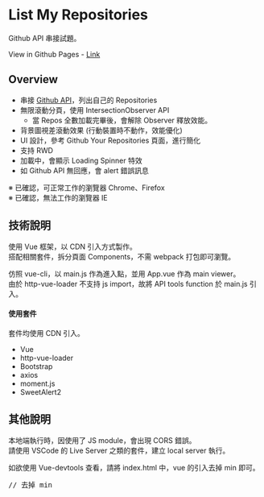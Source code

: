 # List My Repositories
Github API 串接試題。

View in Github Pages - [Link](https://lastor-chen.github.io/github_repo_list/)

## Overview
* 串接 [Github API](https://developer.github.com/v3/)，列出自己的 Repositories
* 無限滾動分頁，使用 IntersectionObserver API
  * 當 Repos 全數加載完畢後，會解除 Observer 釋放效能。
* 背景圖視差滾動效果 (行動裝置時不動作，效能優化)
* UI 設計，參考 Github Your Repositories 頁面，進行簡化
* 支持 RWD
* 加載中，會顯示 Loading Spinner 特效
* 如 Github API 無回應，會 alert 錯誤訊息

※ 已確認，可正常工作的瀏覽器 Chrome、Firefox <br>
※ 已確認，無法工作的瀏覽器 IE

## 技術說明
使用 Vue 框架，以 CDN 引入方式製作。<br>
搭配相關套件，拆分頁面 Components，不需 webpack 打包即可瀏覽。

仿照 vue-cli，以 main.js 作為進入點，並用 App.vue 作為 main viewer。 <br>
由於 http-vue-loader 不支持 js import，故將 API tools function 於 main.js 引入。

#### 使用套件
套件均使用 CDN 引入。

* Vue
* http-vue-loader
* Bootstrap
* axios
* moment.js
* SweetAlert2

## 其他說明
本地端執行時，因使用了 JS module，會出現 CORS 錯誤。<br>
請使用 VSCode 的 Live Server 之類的套件，建立 local server 執行。

如欲使用 Vue-devtools 查看，請將 index.html 中，vue 的引入去掉 min 即可。
<pre>
// 去掉 min
<script src="https://unpkg.com/vue@2.6.11/dist/vue<b>.min</b>.js"></script>
</pre>